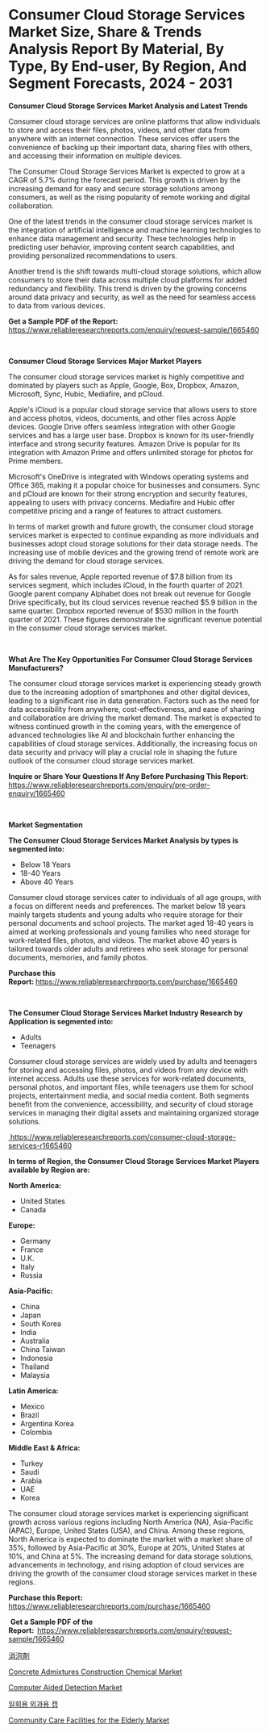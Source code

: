 <p><h1>Consumer Cloud Storage Services Market Size, Share & Trends Analysis Report By Material, By Type, By End-user, By Region, And Segment Forecasts, 2024 - 2031</h1></p><p><strong>Consumer Cloud Storage Services Market Analysis and Latest Trends</strong></p>
<p><p>Consumer cloud storage services are online platforms that allow individuals to store and access their files, photos, videos, and other data from anywhere with an internet connection. These services offer users the convenience of backing up their important data, sharing files with others, and accessing their information on multiple devices.</p><p>The Consumer Cloud Storage Services Market is expected to grow at a CAGR of 5.7% during the forecast period. This growth is driven by the increasing demand for easy and secure storage solutions among consumers, as well as the rising popularity of remote working and digital collaboration.</p><p>One of the latest trends in the consumer cloud storage services market is the integration of artificial intelligence and machine learning technologies to enhance data management and security. These technologies help in predicting user behavior, improving content search capabilities, and providing personalized recommendations to users.</p><p>Another trend is the shift towards multi-cloud storage solutions, which allow consumers to store their data across multiple cloud platforms for added redundancy and flexibility. This trend is driven by the growing concerns around data privacy and security, as well as the need for seamless access to data from various devices.</p></p>
<p><strong>Get a Sample PDF of the Report:&nbsp;</strong> <a href="https://www.reliableresearchreports.com/enquiry/request-sample/1665460">https://www.reliableresearchreports.com/enquiry/request-sample/1665460</a></p>
<p>&nbsp;</p>
<p><strong>Consumer Cloud Storage Services Major Market Players</strong></p>
<p><p>The consumer cloud storage services market is highly competitive and dominated by players such as Apple, Google, Box, Dropbox, Amazon, Microsoft, Sync, Hubic, Mediafire, and pCloud. </p><p>Apple's iCloud is a popular cloud storage service that allows users to store and access photos, videos, documents, and other files across Apple devices. Google Drive offers seamless integration with other Google services and has a large user base. Dropbox is known for its user-friendly interface and strong security features. Amazon Drive is popular for its integration with Amazon Prime and offers unlimited storage for photos for Prime members.</p><p>Microsoft's OneDrive is integrated with Windows operating systems and Office 365, making it a popular choice for businesses and consumers. Sync and pCloud are known for their strong encryption and security features, appealing to users with privacy concerns. Mediafire and Hubic offer competitive pricing and a range of features to attract customers.</p><p>In terms of market growth and future growth, the consumer cloud storage services market is expected to continue expanding as more individuals and businesses adopt cloud storage solutions for their data storage needs. The increasing use of mobile devices and the growing trend of remote work are driving the demand for cloud storage services.</p><p>As for sales revenue, Apple reported revenue of $7.8 billion from its services segment, which includes iCloud, in the fourth quarter of 2021. Google parent company Alphabet does not break out revenue for Google Drive specifically, but its cloud services revenue reached $5.9 billion in the same quarter. Dropbox reported revenue of $530 million in the fourth quarter of 2021. These figures demonstrate the significant revenue potential in the consumer cloud storage services market.</p></p>
<p>&nbsp;</p>
<p><strong>What Are The Key Opportunities For Consumer Cloud Storage Services Manufacturers?</strong></p>
<p><p>The consumer cloud storage services market is experiencing steady growth due to the increasing adoption of smartphones and other digital devices, leading to a significant rise in data generation. Factors such as the need for data accessibility from anywhere, cost-effectiveness, and ease of sharing and collaboration are driving the market demand. The market is expected to witness continued growth in the coming years, with the emergence of advanced technologies like AI and blockchain further enhancing the capabilities of cloud storage services. Additionally, the increasing focus on data security and privacy will play a crucial role in shaping the future outlook of the consumer cloud storage services market.</p></p>
<p><strong>Inquire or Share Your Questions If Any Before Purchasing This Report:</strong> <a href="https://www.reliableresearchreports.com/enquiry/pre-order-enquiry/1665460">https://www.reliableresearchreports.com/enquiry/pre-order-enquiry/1665460</a></p>
<p>&nbsp;</p>
<p><strong>Market Segmentation</strong></p>
<p><strong>The Consumer Cloud Storage Services Market Analysis by types is segmented into:</strong></p>
<p><ul><li>Below 18 Years</li><li>18-40 Years</li><li>Above 40 Years</li></ul></p>
<p><p>Consumer cloud storage services cater to individuals of all age groups, with a focus on different needs and preferences. The market below 18 years mainly targets students and young adults who require storage for their personal documents and school projects. The market aged 18-40 years is aimed at working professionals and young families who need storage for work-related files, photos, and videos. The market above 40 years is tailored towards older adults and retirees who seek storage for personal documents, memories, and family photos.</p></p>
<p><strong>Purchase this Report:&nbsp;</strong><a href="https://www.reliableresearchreports.com/purchase/1665460">https://www.reliableresearchreports.com/purchase/1665460</a></p>
<p>&nbsp;</p>
<p><strong>The Consumer Cloud Storage Services Market Industry Research by Application is segmented into:</strong></p>
<p><ul><li>Adults</li><li>Teenagers</li></ul></p>
<p><p>Consumer cloud storage services are widely used by adults and teenagers for storing and accessing files, photos, and videos from any device with internet access. Adults use these services for work-related documents, personal photos, and important files, while teenagers use them for school projects, entertainment media, and social media content. Both segments benefit from the convenience, accessibility, and security of cloud storage services in managing their digital assets and maintaining organized storage solutions.</p></p>
<p><a href="https://www.reliableresearchreports.com/consumer-cloud-storage-services-r1665460">&nbsp;https://www.reliableresearchreports.com/consumer-cloud-storage-services-r1665460</a></p>
<p><strong>In terms of Region, the Consumer Cloud Storage Services Market Players available by Region are:</strong></p>
<p>
    <p> <strong> North America: </strong>
        <ul>
            <li>United States</li>
            <li>Canada</li>
        </ul>
        </p> 
    <p> <strong> Europe: </strong>
        <ul>
            <li>Germany</li>
            <li>France</li>
            <li>U.K.</li>
            <li>Italy</li>
            <li>Russia</li>
        </ul>
        </p> 
    <p> <strong> Asia-Pacific: </strong>
        <ul>
            <li>China</li>
            <li>Japan</li>
            <li>South Korea</li>
            <li>India</li>
            <li>Australia</li>
            <li>China Taiwan</li>
            <li>Indonesia</li>
            <li>Thailand</li>
            <li>Malaysia</li>
        </ul>
        </p> 
    <p> <strong> Latin America: </strong>
        <ul>
            <li>Mexico</li>
            <li>Brazil</li>
            <li>Argentina Korea</li>
            <li>Colombia</li>
        </ul>
        </p> 
    <p> <strong> Middle East & Africa: </strong>
        <ul>
            <li>Turkey</li>
            <li>Saudi</li>
            <li>Arabia</li>
            <li>UAE</li>
            <li>Korea</li>
        </ul>
    </p>
    </p>
<p><p>The consumer cloud storage services market is experiencing significant growth across various regions including North America (NA), Asia-Pacific (APAC), Europe, United States (USA), and China. Among these regions, North America is expected to dominate the market with a market share of 35%, followed by Asia-Pacific at 30%, Europe at 20%, United States at 10%, and China at 5%. The increasing demand for data storage solutions, advancements in technology, and rising adoption of cloud services are driving the growth of the consumer cloud storage services market in these regions.</p></p>
<p><strong>Purchase this Report: </strong><a href="https://www.reliableresearchreports.com/purchase/1665460">https://www.reliableresearchreports.com/purchase/1665460</a></p>
<p>&nbsp;<strong>Get a Sample PDF of the Report:&nbsp;&nbsp;</strong><a href="https://www.reliableresearchreports.com/enquiry/request-sample/1665460">https://www.reliableresearchreports.com/enquiry/request-sample/1665460</a></p>
<p><strong></strong></p>
<p><p><a href="https://github.com/zoetazuur/Market-Research-Report-List-1/blob/main/704035259858.md">消泡剤</a></p><p><a href="https://issuu.com/reportprime-2/docs/concrete-admixtures-construction-chemical-market-s">Concrete Admixtures Construction Chemical Market</a></p><p><a href="https://github.com/biheemgalvinlouises6hokrh3h/Market-Research-Report-List-2/blob/main/computer-aided-detection-market.md">Computer Aided Detection Market</a></p><p><a href="https://github.com/anton65482023/Market-Research-Report-List-1/blob/main/869778758725.md">일회용 외과용 캡</a></p><p><a href="https://github.com/guneycigdem35/Market-Research-Report-List-3/blob/main/community-care-facilities-for-the-elderly-market.md">Community Care Facilities for the Elderly Market</a></p></p>
